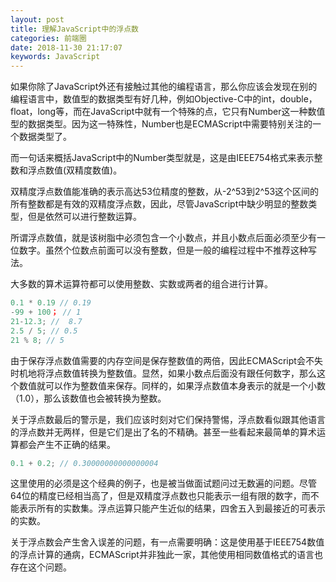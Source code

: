 ```yaml
---
layout: post
title: 理解JavaScript中的浮点数
categories: 前端圈
date: 2018-11-30 21:17:07
keywords: JavaScript
---
```


如果你除了JavaScript外还有接触过其他的编程语言，那么你应该会发现在别的编程语言中，数值型的数据类型有好几种，例如Objective-C中的int，double， float，long等，而在JavaScript中就有一个特殊的点，它只有Number这一种数值型的数据类型。因为这一特殊性，Number也是ECMAScript中需要特别关注的一个数据类型了。

而一句话来概括JavaScript中的Number类型就是，这是由IEEE754格式来表示整数和浮点数值(双精度数值)。

双精度浮点数值能准确的表示高达53位精度的整数，从-2^53到2^53这个区间的所有整数都是有效的双精度浮点数，因此，尽管JavaScript中缺少明显的整数类型，但是依然可以进行整数运算。

<!--more-->

所谓浮点数值，就是该树脂中必须包含一个小数点，并且小数点后面必须至少有一位数字。虽然个位数点前面可以没有整数，但是一般的编程过程中不推荐这种写法。


大多数的算术运算符都可以使用整数、实数或两者的组合进行计算。

```js
0.1 * 0.19 // 0.19
-99 + 100； // 1
21-12.3; //  8.7
2.5 / 5; // 0.5
21 % 8; // 5
```

由于保存浮点数值需要的内存空间是保存整数值的两倍，因此ECMAScript会不失时机地将浮点数值转换为整数值。显然，如果小数点后面没有跟任何数字，那么这个数值就可以作为整数值来保存。同样的，如果浮点数值本身表示的就是一个小数（1.0），那么该数值也会被转换为整数。

关于浮点数最后的警示是，我们应该时刻对它们保持警惕，浮点数看似跟其他语言的浮点数并无两样，但是它们是出了名的不精确。甚至一些看起来最简单的算术运算都会产生不正确的结果。

```js
0.1 + 0.2; // 0.30000000000000004
```

这里使用的必须是这个经典的例子，也是被当做面试题问过无数遍的问题。尽管64位的精度已经相当高了，但是双精度浮点数也只能表示一组有限的数字，而不能表示所有的实数集。浮点运算只能产生近似的结果，四舍五入到最接近的可表示的实数。

关于浮点数会产生舍入误差的问题，有一点需要明确：这是使用基于IEEE754数值的浮点计算的通病，ECMAScript并非独此一家，其他使用相同数值格式的语言也存在这个问题。
